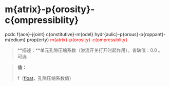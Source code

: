 # m{atrix}-p{orosity}-c{ompressiblity}
pcdc f{ace}-j{oint} c{onstitutive}-m{odel} hydr{aulic}-p{orous}-p{roppant}-m{edium} prop{erty} <span style='color: red;'>m{atrix}-p{orosity}-c{ompressiblity}</span>
> **描述：**单元孔隙压缩系数（渗流开关打开时起作用）。省缺值：0.0
。可选

> 
> **值：**
> 
> f（[float](数据类型/float/)，孔隙压缩系数值）

